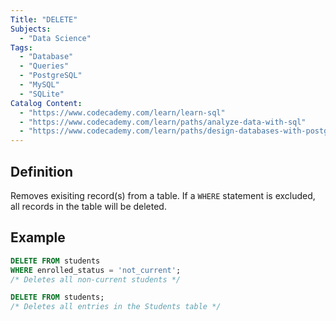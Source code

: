 ```yaml
---
Title: "DELETE"
Subjects:
  - "Data Science"
Tags:
  - "Database"
  - "Queries"
  - "PostgreSQL"
  - "MySQL"
  - "SQLite"
Catalog Content:
  - "https://www.codecademy.com/learn/learn-sql"
  - "https://www.codecademy.com/learn/paths/analyze-data-with-sql"
  - "https://www.codecademy.com/learn/paths/design-databases-with-postgresql"
---
```


## Definition 

Removes exisiting record(s) from a table. If a `WHERE` statement is excluded, all records in the table will be deleted.

## Example

```sql
DELETE FROM students
WHERE enrolled_status = 'not_current';
/* Deletes all non-current students */

DELETE FROM students;
/* Deletes all entries in the Students table */
```
